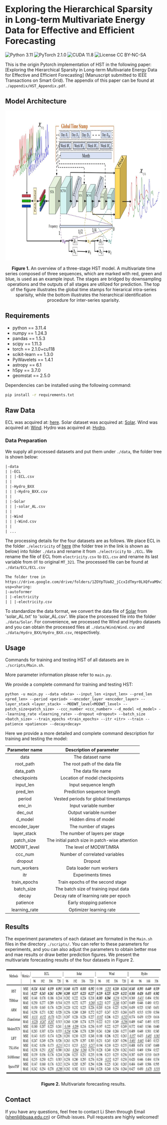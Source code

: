 # Exploring the Hierarchical Sparsity in Long-term Multivariate Energy Data for Effective and Efficient Forecasting
![Python 3.11](https://img.shields.io/badge/python-3.11-green.svg?style=plastic)
![PyTorch 2.1.0](https://img.shields.io/badge/PyTorch%20-%23EE4C2C.svg?style=plastic)
![CUDA 11.8](https://img.shields.io/badge/cuda-11.8-green.svg?style=plastic)
![License CC BY-NC-SA](https://img.shields.io/badge/license-CC_BY--NC--SA--green.svg?style=plastic)

This is the origin Pytorch implementation of HST in the following paper: 
[Exploring the Hierarchical Sparsity in Long-term Multivariate Energy Data for Effective and Efficient Forecasting] (Manuscript submitted to IEEE Transactions on Smart Grid). The appendix of this paper can be found at `./appendix/HST_Appendix.pdf`. 

## Model Architecture

<p align="center">
<img src="./img/HST.jpg" height = "480" width = "1600" alt="" align=center />
<br><br>
<b>Figure 1.</b> An overview of a three-stage HST model. A multivariate time series composed of three sequences, which are marked with red, green and blue,
is used as an example input. The stages are bridged by downsampling operations and the outputs of all stages are utilized for prediction. The top of the
figure illustrates the global time stamps for hierarical intra-series sparisity, while the bottom illustrates the hierarchical identification procedure for inter-series
sparisity.
</p>


## Requirements
- python == 3.11.4
- numpy == 1.24.3
- pandas == 1.5.3
- scipy == 1.11.3
- torch == 2.1.0+cu118
- scikit-learn == 1.3.0
- PyWavelets == 1.4.1
- astropy == 6.1
- h5py == 3.7.0
- geomstat == 2.5.0

Dependencies can be installed using the following command:
```bash
pip install -r requirements.txt
```

## Raw Data
ECL was acquired at: [here](https://drive.google.com/drive/folders/1ZOYpTUa82_jCcxIdTmyr0LXQfvaM9vIy?usp=sharing). Solar dataset was acquired at: [Solar](https://drive.google.com/drive/folders/12ffxwxVAGM_MQiYpIk9aBLQrb2xQupT-). Wind was acquired at: [Wind]( https://www.kaggle.com/datasets/sohier/30-years-of-european-wind-generation). Hydro was acquired at: [Hydro](https://www.kaggle.com/datasets/mahbuburrahman2020/europe-green-electricity-generation-consumption).

### Data Preparation
We supply all processed datasets and put them under `./data`, the folder tree is shown below:
```
|-data
| |-ECL
| | |-ECL.csv
| |
| |-Hydro_BXX
| | |-Hydro_BXX.csv
| |
| |-Solar
| | |-solar_AL.csv
| |
| |-Wind
| | |-Wind.csv
| |
| ...
```

The processing details for the four datasets are as follows. We place ECL in the folder `./electricity` of [here](https://drive.google.com/drive/folders/1ZOYpTUa82_jCcxIdTmyr0LXQfvaM9vIy?usp=sharing) (the folder tree in the link is shown as below) into folder `./data` and rename it from `./electricity` to `./ECL`. We rename the file of ECL from `electricity.csv` to `ECL.csv` and rename its last variable from `OT` to original `MT_321`. The processed file can be found at `./data/ECL/ECL.csv`
```
The folder tree in https://drive.google.com/drive/folders/1ZOYpTUa82_jCcxIdTmyr0LXQfvaM9vIy?usp=sharing:
|-autoformer
| |-electricity
| | |-electricity.csv
```
To standardize the data format, we convert the data file of [Solar](https://drive.google.com/drive/folders/12ffxwxVAGM_MQiYpIk9aBLQrb2xQupT-) from 'solar_AL.txt' to 'solar_AL.csv'. We place the processed file into the folder `./data/Solar`. For convenience, we processed the Wind and Hydro datasets and you can obtain the processed files at `./data/Wind/Wind.csv` and `./data/Hydro_BXX/Hydro_BXX.csv`, respectively.

## Usage
Commands for training and testing HST of all datasets are in `./scripts/Main.sh`. 

More parameter information please refer to `main.py`.

We provide a complete command for training and testing HST:

```
python -u main.py --data <data> --input_len <input_len> --pred_len <pred_len> --period <period> --encoder_layer <encoder_layer> --layer_stack <layer_stack> --MODWT_level<MODWT_level> --patch_size<patch_size> --ccc_number <ccc_number> --d_model <d_model> --learning_rate <learning_rate> --dropout <dropout> --batch_size <batch_size> --train_epochs <train_epochs> --itr <itr> --train --patience <patience> --decay<decay>
```

Here we provide a more detailed and complete command description for training and testing the model:

| Parameter name |                                          Description of parameter                                          |
|:--------------:|:----------------------------------------------------------------------------------------------------------:|
|      data      |                                              The dataset name                                              |
|   root_path    |                                       The root path of the data file                                       |
|   data_path    |                                             The data file name                                             |
|  checkpoints   |                                       Location of model checkpoints                                        |
|   input_len    |                                           Input sequence length                                            |
|    pred_len    |                                         Prediction sequence length                                         |
|    period    |                                         Vested periods for global timestamps                                         |
|     enc_in     |                                                 Input variable number                                                |
|    dec_out     |                                                Output variable number                                             |
|    d_model     |                                             Hidden dims of model                                             |
|  encoder_layer |                                            The number of stages                                            |
|   layer_stack  |                                       The number of layers per stage                                       |
|   patch_size   |                                The initial patch size in patch-wise attention                              |
|  MODWT_level   |                                           The level of MODWT/MRA                                           |
|  ccc_num  |                                           Number of correlated variables                                           |
|    dropout     |                                                  Dropout                                                   |
|    num_workers     |                                                  Data loader num workers                                                   |
|      itr       |                                             Experiments times                                              |
|  train_epochs  |                                      Train epochs of the second stage                                      |
|   batch_size   |                         The batch size of training input data                          |
|   decay   |                         Decay rate of learning rate per epoch                         |
|    patience    |                                          Early stopping patience                                           |
| learning_rate  |                                          Optimizer learning rate                                           |


## Results
The experiment parameters of each dataset are formated in the `Main.sh` files in the directory `./scripts/`. You can refer to these parameters for experiments, and you can also adjust the parameters to obtain better mse and mae results or draw better prediction figures. We present the multivariate forecasting results of the four datasets in Figure 2.

<p align="center">
<img src="./img/HST_results.jpg" height = "350" alt="" align=center />
<br><br>
<b>Figure 2.</b> Multivariate forecasting results.
</p>



## Contact
If you have any questions, feel free to contact Li Shen through Email (shenli@buaa.edu.cn) or Github issues. Pull requests are highly welcomed!

